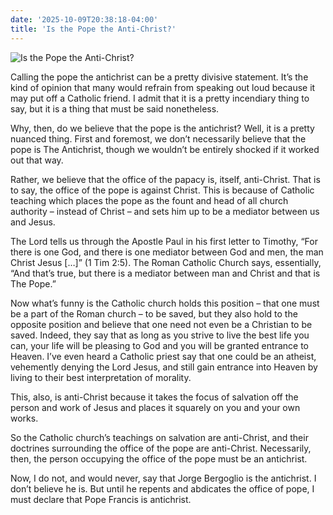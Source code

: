```yaml
---
date: '2025-10-09T20:38:18-04:00'
title: 'Is the Pope the Anti-Christ?'
---
```

![Is the Pope the Anti-Christ?](/images/answers/pope.png)

Calling the pope the antichrist can be a pretty divisive statement. It’s the kind of opinion that many would refrain from speaking out loud because it may put off a Catholic friend. I admit that it is a pretty incendiary thing to say, but it is a thing that must be said nonetheless.

Why, then, do we believe that the pope is the antichrist? Well, it is a pretty nuanced thing. First and foremost, we don’t necessarily believe that the pope is The Antichrist, though we wouldn’t be entirely shocked if it worked out that way.

Rather, we believe that the office of the papacy is, itself, anti-Christ. That is to say, the office of the pope is against Christ. This is because of Catholic teaching which places the pope as the fount and head of all church authority – instead of Christ – and sets him up to be a mediator between us and Jesus.

The Lord tells us through the Apostle Paul in his first letter to Timothy, “For there is one God, and there is one mediator between God and men, the man Christ Jesus […]” (1 Tim 2:5). The Roman Catholic Church says, essentially, “And that’s true, but there is a mediator between man and Christ and that is The Pope.”

Now what’s funny is the Catholic church holds this position – that one must be a part of the Roman church – to be saved, but they also hold to the opposite position and believe that one need not even be a Christian to be saved. Indeed, they say that as long as you strive to live the best life you can, your life will be pleasing to God and you will be granted entrance to Heaven. I’ve even heard a Catholic priest say that one could be an atheist, vehemently denying the Lord Jesus, and still gain entrance into Heaven by living to their best interpretation of morality.

This, also, is anti-Christ because it takes the focus of salvation off the person and work of Jesus and places it squarely on you and your own works.

So the Catholic church’s teachings on salvation are anti-Christ, and their doctrines surrounding the office of the pope are anti-Christ. Necessarily, then, the person occupying the office of the pope must be an antichrist.

Now, I do not, and would never, say that Jorge Bergoglio is the antichrist. I don’t believe he is. But until he repents and abdicates the office of pope, I must declare that Pope Francis is antichrist.